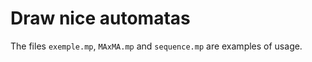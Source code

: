 # Draw nice automatas

The files `exemple.mp`, `MAxMA.mp` and `sequence.mp` are examples of usage.


